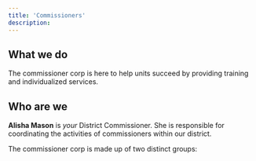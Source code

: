 ```yaml
---
title: 'Commissioners'
description:
---
```


## What we do

The commissioner corp is here to help units succeed by providing training and individualized services.

## Who are we

__Alisha Mason__ is _your_ District Commissioner. She is responsible for coordinating the activities of commissioners within our district.

The commissioner corp is made up of two distinct groups:
